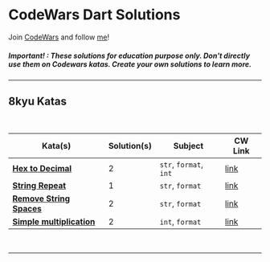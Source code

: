 # CodeWars Dart Solutions

Join [CodeWars](https://www.codewars.com/r/_PwOTQ) and follow [me](https://www.codewars.com/users/muzayyinarf)!

##### Important! : These solutions for education purpose only. Don't directly use them on Codewars katas. Create your own solutions to learn more.

---

## 8kyu Katas

<br>

| Kata(s) | Solution(s) | Subject | CW Link |
|--|--|--|--|
| [**Hex to Decimal**](lib/8_kyu/hex_to_decimal.md)  | 2 | `str`, `format`, `int` | [link](https://www.codewars.com/kata/57a4d500e298a7952100035d/train/dart) |
| [**String Repeat**](lib/8_kyu/string_repeat.md)  | 1 | `str`, `format` | [link](https://www.codewars.com/kata/57a0e5c372292dd76d000d7e/train/dart) |
| [**Remove String Spaces**](lib/8_kyu/remove_string_spaces.md)  | 2 | `str`, `format` | [link](https://www.codewars.com/kata/57eae20f5500ad98e50002c5/train/dart) |
| [**Simple multiplication**](lib/8_kyu/simple_multiplication.md)  | 2 | `int`, `format` | [link](https://www.codewars.com/kata/583710ccaa6717322c000105/train/dart) |

<br>

---

